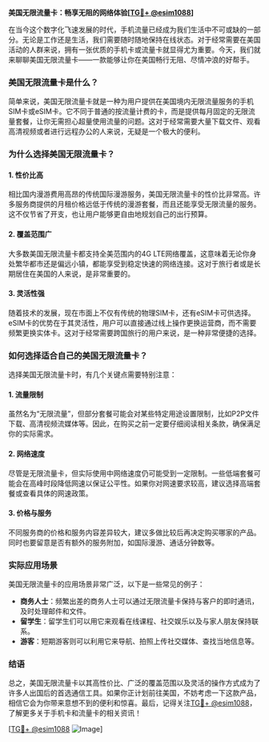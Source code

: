 **美国无限流量卡：畅享无阻的网络体验[[TG💪+ @esim1088](https://t.me/s/esim1088)]**

在当今这个数字化飞速发展的时代，手机流量已经成为我们生活中不可或缺的一部分。无论是工作还是生活，我们需要随时随地保持在线状态。对于经常需要在美国活动的人群来说，拥有一张优质的手机卡或流量卡就显得尤为重要。今天，我们就来聊聊美国无限流量卡——一款能够让你在美国畅行无阻、尽情冲浪的好帮手。

### 美国无限流量卡是什么？

简单来说，美国无限流量卡就是一种为用户提供在美国境内无限流量服务的手机SIM卡或eSIM卡。它不同于普通的按流量计费的卡，而是提供每月固定的无限流量套餐，让你无需担心超量使用流量的问题。这对于经常需要大量下载文件、观看高清视频或者进行远程办公的人来说，无疑是一个极大的便利。

### 为什么选择美国无限流量卡？

#### 1. **性价比高**
相比国内漫游费用高昂的传统国际漫游服务，美国无限流量卡的性价比非常高。许多服务商提供的月租价格远低于传统的漫游套餐，而且还能享受无限流量的服务。这不仅节省了开支，也让用户能够更自由地规划自己的出行预算。

#### 2. **覆盖范围广**
大多数美国无限流量卡都支持全美范围内的4G LTE网络覆盖，这意味着无论你身处繁华都市还是偏远小镇，都能享受到稳定快速的网络连接。这对于旅行者或是长期居住在美国的人来说，是非常重要的。

#### 3. **灵活性强**
随着技术的发展，现在市面上不仅有传统的物理SIM卡，还有eSIM卡可供选择。eSIM卡的优势在于其灵活性，用户可以直接通过线上操作更换运营商，而不需要频繁更换实体卡。这对于经常需要跨国旅行的用户来说，是一种非常便捷的选择。

### 如何选择适合自己的美国无限流量卡？

选择美国无限流量卡时，有几个关键点需要特别注意：

#### 1. **流量限制**
虽然名为“无限流量”，但部分套餐可能会对某些特定用途设置限制，比如P2P文件下载、高清视频流媒体等。因此，在购买之前一定要仔细阅读相关条款，确保满足你的实际需求。

#### 2. **网络速度**
尽管是无限流量卡，但实际使用中网络速度仍可能受到一定限制。一些低端套餐可能会在高峰时段降低网速以保证公平性。如果你对网速要求较高，建议选择高端套餐或查看具体的网速政策。

#### 3. **价格与服务**
不同服务商的价格和服务内容差异较大，建议多做比较后再决定购买哪家的产品。同时也要留意是否有额外的服务附加，如国际漫游、通话分钟数等。

### 实际应用场景

美国无限流量卡的应用场景非常广泛，以下是一些常见的例子：

- **商务人士**：频繁出差的商务人士可以通过无限流量卡保持与客户的即时通讯，及时处理邮件和文件。
- **留学生**：留学生们可以用它来观看在线课程、社交娱乐以及与家人朋友保持联系。
- **游客**：短期游客则可以利用它来导航、拍照上传社交媒体、查找当地信息等。

### 结语

总之，美国无限流量卡以其高性价比、广泛的覆盖范围以及灵活的操作方式成为了许多人出国后的首选通信工具。如果你正计划前往美国，不妨考虑一下这款产品，相信它会为你带来意想不到的便利和惊喜。最后，记得关注[TG💪+ @esim1088](https://t.me/s/esim1088)，了解更多关于手机卡和流量卡的相关资讯！

[[TG💪+ @esim1088](https://t.me/s/esim1088) ![Image](https://i.postimg.cc/4NQfJmqS/Snipaste-2025-05-13-00-14-12.png)]
